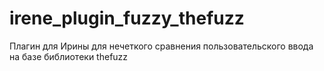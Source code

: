 # irene_plugin_fuzzy_thefuzz
Плагин для Ирины для нечеткого сравнения пользовательского ввода на базе библиотеки thefuzz
